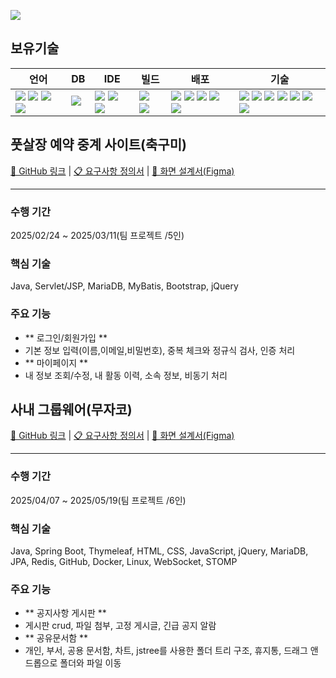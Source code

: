 <a href="https://hits.seeyoufarm.com"><img src="https://hits.seeyoufarm.com/api/count/incr/badge.svg?url=https%3A%2F%2Fgithub.com%2Fgdhjh82&count_bg=%2379C83D&title_bg=%23555555&icon=&icon_color=%23E7E7E7&title=hits&edge_flat=false"/></a>


## 보유기술

| 언어 | DB | IDE | 빌드 | 배포 | 기술 |
| --- | --- | --- | --- | --- | --- |
|<img src="https://img.shields.io/badge/java-%23ED8B00.svg?style=flat-square&logo=openjdk&logoColor=white">&nbsp;<img src="https://img.shields.io/badge/html5-%23E34F26.svg?style=flat-square&logo=html5&logoColor=white">&nbsp;<img src="https://img.shields.io/badge/css3-%231572B6.svg?style=flat-square&logo=css3&logoColor=white">&nbsp;<img src="https://img.shields.io/badge/javascript-%23323330.svg?style=flat-square&logo=javascript&logoColor=%23F7DF1E">|<img src="https://img.shields.io/badge/MariaDB-003545?style=flat-square&logo=mariadb&logoColor=white">&nbsp;|<img src="https://img.shields.io/badge/IntelliJIDEA-000000.svg?style=flat-square&logo=intellij-idea&logoColor=white">&nbsp;<img src="https://img.shields.io/badge/Eclipse-FE7A16.svg?style=flat-square&logo=Eclipse&logoColor=white">&nbsp;<img src="https://img.shields.io/badge/Visual%20Studio%20Code-0078d7.svg?style=flat-square&logo=visual-studio-code&logoColor=white">|<img src="https://img.shields.io/badge/Apache%20Maven-C71A36?style=flat-square&logo=Apache%20Maven&logoColor=white">&nbsp;<img src="https://img.shields.io/badge/Gradle-02303A.svg?style=flat-square&logo=Gradle&logoColor=white">|<img src="https://img.shields.io/badge/apache%20tomcat-%23F8DC75.svg?style=flat-square&logo=apache-tomcat&logoColor=black">&nbsp;<img src="https://img.shields.io/badge/AWS-%23FF9900.svg?style=flat-square&logo=amazon-aws&logoColor=white">&nbsp;<img src="https://img.shields.io/badge/docker-%230db7ed.svg?style=flat-square&logo=docker&logoColor=white">&nbsp;<img src="https://img.shields.io/badge/jenkins-%232C5263.svg?style=flat-square&logo=jenkins&logoColor=white">&nbsp;<img src="https://img.shields.io/badge/github-%23121011.svg?style=flat-square&logo=github&logoColor=white">|<img src="https://img.shields.io/badge/spring-%236DB33F.svg?style=flat-square&logo=spring&logoColor=white">&nbsp;<img src="https://img.shields.io/badge/spring%20boot-%236DB33F.svg?style=flat-square&logo=springboot&logoColor=white">&nbsp;<img src="https://img.shields.io/badge/Mybatis-181717.svg?style=flat-square&logo=Mybatis&logoColor=white">&nbsp;<img src="https://img.shields.io/badge/jquery-%230769AD.svg?style=flat-square&logo=jquery&logoColor=white">&nbsp;<img src="https://img.shields.io/badge/bootstrap-%238511FA.svg?style=flat-square&logo=bootstrap&logoColor=white">&nbsp;<img src="https://img.shields.io/badge/JSP-3776AB.svg?style=flat-square&logo=JSP&logoColor=white">&nbsp;<img src="https://img.shields.io/badge/JSON-3776AB.svg?style=flat-square&logo=JSON&logoColor=white">|



## 풋살장 예약 중계 사이트(축구미) 
[🔗 GitHub 링크](https://github.com/choeunsung21/semi_project) | [📋 요구사항 정의서](https://docs.google.com/spreadsheets/d/1othyuyoCUbrIazbWy5xdtVGBpGsuPJ27ZUn6Iu_c77w/edit?gid=0#gid=0) | [🎨 화면 설계서(Figma)](https://www.figma.com/design/a1ySCXIbOrH1Mn4ikzwQo5/SoccerMe?node-id=2-2)

---

### 수행 기간
2025/02/24 ~ 2025/03/11(팀 프로젝트 /5인)

### 핵심 기술
Java, Servlet/JSP, MariaDB, MyBatis, Bootstrap, jQuery

### 주요 기능
- ** 로그인/회원가입 **
- 기본 정보 입력(이름,이메일,비밀번호), 중복 체크와 정규식 검사, 인증 처리
- ** 마이페이지 **
- 내 정보 조회/수정, 내 활동 이력, 소속 정보, 비동기 처리

## 사내 그룹웨어(무자코)
[🔗 GitHub 링크](https://github.com/4559jacky/film_log) | [📋 요구사항 정의서](https://docs.google.com/spreadsheets/d/17v0SuwXxb4LZlLdd6mIFIvCngizhSfBdnps8SRC2HUA/edit?gid=34940701#gid=34940701) | [🎨 화면 설계서(Figma)](https://www.figma.com/design/Ap84GhfJk1KaxbGGkWdDhO/%EB%AC%B4%EC%9E%90%EC%BD%94-%ED%8C%8C%EC%9D%B4%EB%84%90%ED%94%84%EB%A1%9C%EC%A0%9D%ED%8A%B8--%EA%B7%B8%EB%A3%B9%EC%9B%A8%EC%96%B4)

---

### 수행 기간
2025/04/07 ~ 2025/05/19(팀 프로젝트 /6인)

### 핵심 기술
Java, Spring Boot, Thymeleaf, HTML, CSS, JavaScript, jQuery, MariaDB, JPA, Redis, GitHub, Docker, Linux, WebSocket, STOMP

### 주요 기능
- ** 공지사항 게시판 **
- 게시판 crud, 파일 첨부, 고정 게시글, 긴급 공지 알람
- ** 공유문서함 **
- 개인, 부서, 공용 문서함, 차트, jstree를 사용한 폴더 트리 구조, 휴지통, 드래그 앤 드롭으로 폴더와 파일 이동

